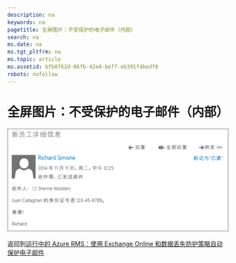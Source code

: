 ```yaml
---
description: na
keywords: na
pagetitle: 全屏图片：不受保护的电子邮件（内部）
search: na
ms.date: na
ms.tgt_pltfrm: na
ms.topic: article
ms.assetid: bfb0762d-06fb-42e4-beff-eb391f4bedf0
robots: nofollow
---
```

# 全屏图片：不受保护的电子邮件（内部）
![](../Image/AzRMS_DLPUnprotectedEmail.png)

返回到[运行中的 Azure RMS：使用 Exchange Online 和数据丢失防护策略自动保护电子邮件](http://technet.microsoft.com/library/jj585026.aspx#BKMK_Example_DLP)

